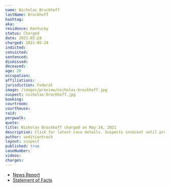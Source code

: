 ```yaml
---
name: Nicholas Brockhoff
lastName: Brockhoff
hashtag:
aka:
residence: Kentucky
status: Charged
date: 2021-05-24
charged: 2021-05-24
indicted:
convicted:
sentenced:
dismissed:
deceased:
age: 20
occupation:
affiliations:
jurisdiction: Federal
image: /images/preview/nicholas-brockhoff.jpg
suspect: nicholas-brockhoff.jpg
booking:
courtroom:
courthouse:
raid:
perpwalk:
quote:
title: Nicholas Brockhoff charged on May 24, 2021
description: Click for latest case details. Suspects innocent until proven guilty.
author: seditiontrack
layout: suspect
published: true
caseNumber:
videos:
charges:
---
```

- [News Report](https://www.whas11.com/article/news/crime/kentucky-man-charges-jan-6-capitol-riot-nicholas-james-brockhoff-insurrection/417-242a7574-396c-492c-9479-35057a5994c2)
- [Statement of Facts](https://www.justice.gov/usao-dc/case-multi-defendant/file/1398871/download)
